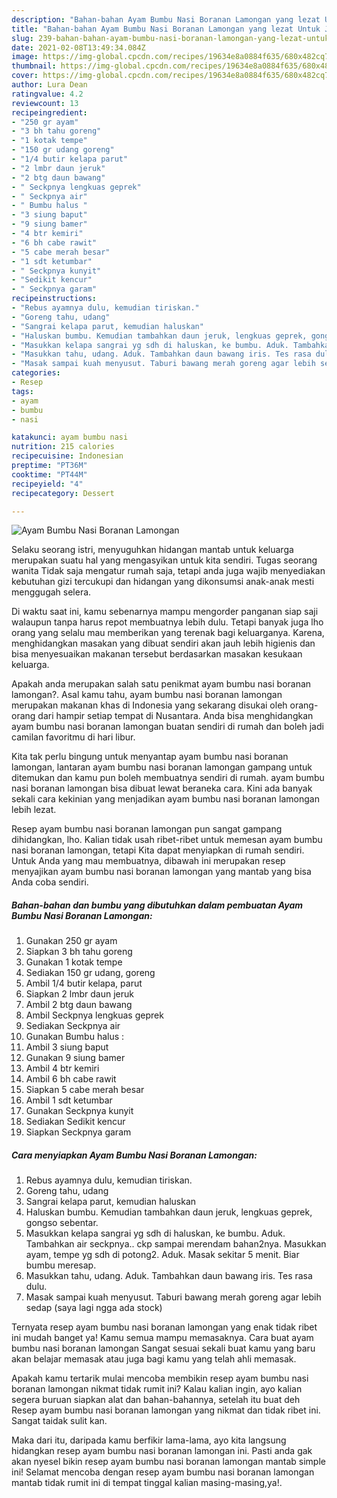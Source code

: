 ```yaml
---
description: "Bahan-bahan Ayam Bumbu Nasi Boranan Lamongan yang lezat Untuk Jualan"
title: "Bahan-bahan Ayam Bumbu Nasi Boranan Lamongan yang lezat Untuk Jualan"
slug: 239-bahan-bahan-ayam-bumbu-nasi-boranan-lamongan-yang-lezat-untuk-jualan
date: 2021-02-08T13:49:34.084Z
image: https://img-global.cpcdn.com/recipes/19634e8a0884f635/680x482cq70/ayam-bumbu-nasi-boranan-lamongan-foto-resep-utama.jpg
thumbnail: https://img-global.cpcdn.com/recipes/19634e8a0884f635/680x482cq70/ayam-bumbu-nasi-boranan-lamongan-foto-resep-utama.jpg
cover: https://img-global.cpcdn.com/recipes/19634e8a0884f635/680x482cq70/ayam-bumbu-nasi-boranan-lamongan-foto-resep-utama.jpg
author: Lura Dean
ratingvalue: 4.2
reviewcount: 13
recipeingredient:
- "250 gr ayam"
- "3 bh tahu goreng"
- "1 kotak tempe"
- "150 gr udang goreng"
- "1/4 butir kelapa parut"
- "2 lmbr daun jeruk"
- "2 btg daun bawang"
- " Seckpnya lengkuas geprek"
- " Seckpnya air"
- " Bumbu halus "
- "3 siung baput"
- "9 siung bamer"
- "4 btr kemiri"
- "6 bh cabe rawit"
- "5 cabe merah besar"
- "1 sdt ketumbar"
- " Seckpnya kunyit"
- "Sedikit kencur"
- " Seckpnya garam"
recipeinstructions:
- "Rebus ayamnya dulu, kemudian tiriskan."
- "Goreng tahu, udang"
- "Sangrai kelapa parut, kemudian haluskan"
- "Haluskan bumbu. Kemudian tambahkan daun jeruk, lengkuas geprek, gongso sebentar."
- "Masukkan kelapa sangrai yg sdh di haluskan, ke bumbu. Aduk. Tambahkan air seckpnya.. ckp sampai merendam bahan2nya. Masukkan ayam, tempe yg sdh di potong2. Aduk. Masak sekitar 5 menit. Biar bumbu meresap."
- "Masukkan tahu, udang. Aduk. Tambahkan daun bawang iris. Tes rasa dulu."
- "Masak sampai kuah menyusut. Taburi bawang merah goreng agar lebih sedap (saya lagi ngga ada stock)"
categories:
- Resep
tags:
- ayam
- bumbu
- nasi

katakunci: ayam bumbu nasi 
nutrition: 215 calories
recipecuisine: Indonesian
preptime: "PT36M"
cooktime: "PT44M"
recipeyield: "4"
recipecategory: Dessert

---
```



![Ayam Bumbu Nasi Boranan Lamongan](https://img-global.cpcdn.com/recipes/19634e8a0884f635/680x482cq70/ayam-bumbu-nasi-boranan-lamongan-foto-resep-utama.jpg)

Selaku seorang istri, menyuguhkan hidangan mantab untuk keluarga merupakan suatu hal yang mengasyikan untuk kita sendiri. Tugas seorang  wanita Tidak saja mengatur rumah saja, tetapi anda juga wajib menyediakan kebutuhan gizi tercukupi dan hidangan yang dikonsumsi anak-anak mesti menggugah selera.

Di waktu  saat ini, kamu sebenarnya mampu mengorder panganan siap saji walaupun tanpa harus repot membuatnya lebih dulu. Tetapi banyak juga lho orang yang selalu mau memberikan yang terenak bagi keluarganya. Karena, menghidangkan masakan yang dibuat sendiri akan jauh lebih higienis dan bisa menyesuaikan makanan tersebut berdasarkan masakan kesukaan keluarga. 



Apakah anda merupakan salah satu penikmat ayam bumbu nasi boranan lamongan?. Asal kamu tahu, ayam bumbu nasi boranan lamongan merupakan makanan khas di Indonesia yang sekarang disukai oleh orang-orang dari hampir setiap tempat di Nusantara. Anda bisa menghidangkan ayam bumbu nasi boranan lamongan buatan sendiri di rumah dan boleh jadi camilan favoritmu di hari libur.

Kita tak perlu bingung untuk menyantap ayam bumbu nasi boranan lamongan, lantaran ayam bumbu nasi boranan lamongan gampang untuk ditemukan dan kamu pun boleh membuatnya sendiri di rumah. ayam bumbu nasi boranan lamongan bisa dibuat lewat beraneka cara. Kini ada banyak sekali cara kekinian yang menjadikan ayam bumbu nasi boranan lamongan lebih lezat.

Resep ayam bumbu nasi boranan lamongan pun sangat gampang dihidangkan, lho. Kalian tidak usah ribet-ribet untuk memesan ayam bumbu nasi boranan lamongan, tetapi Kita dapat menyiapkan di rumah sendiri. Untuk Anda yang mau membuatnya, dibawah ini merupakan resep menyajikan ayam bumbu nasi boranan lamongan yang mantab yang bisa Anda coba sendiri.

<!--inarticleads1-->

##### Bahan-bahan dan bumbu yang dibutuhkan dalam pembuatan Ayam Bumbu Nasi Boranan Lamongan:

1. Gunakan 250 gr ayam
1. Siapkan 3 bh tahu goreng
1. Gunakan 1 kotak tempe
1. Sediakan 150 gr udang, goreng
1. Ambil 1/4 butir kelapa, parut
1. Siapkan 2 lmbr daun jeruk
1. Ambil 2 btg daun bawang
1. Ambil  Seckpnya lengkuas geprek
1. Sediakan  Seckpnya air
1. Gunakan  Bumbu halus :
1. Ambil 3 siung baput
1. Gunakan 9 siung bamer
1. Ambil 4 btr kemiri
1. Ambil 6 bh cabe rawit
1. Siapkan 5 cabe merah besar
1. Ambil 1 sdt ketumbar
1. Gunakan  Seckpnya kunyit
1. Sediakan Sedikit kencur
1. Siapkan  Seckpnya garam




<!--inarticleads2-->

##### Cara menyiapkan Ayam Bumbu Nasi Boranan Lamongan:

1. Rebus ayamnya dulu, kemudian tiriskan.
1. Goreng tahu, udang
1. Sangrai kelapa parut, kemudian haluskan
1. Haluskan bumbu. Kemudian tambahkan daun jeruk, lengkuas geprek, gongso sebentar.
1. Masukkan kelapa sangrai yg sdh di haluskan, ke bumbu. Aduk. Tambahkan air seckpnya.. ckp sampai merendam bahan2nya. Masukkan ayam, tempe yg sdh di potong2. Aduk. Masak sekitar 5 menit. Biar bumbu meresap.
1. Masukkan tahu, udang. Aduk. Tambahkan daun bawang iris. Tes rasa dulu.
1. Masak sampai kuah menyusut. Taburi bawang merah goreng agar lebih sedap (saya lagi ngga ada stock)




Ternyata resep ayam bumbu nasi boranan lamongan yang enak tidak ribet ini mudah banget ya! Kamu semua mampu memasaknya. Cara buat ayam bumbu nasi boranan lamongan Sangat sesuai sekali buat kamu yang baru akan belajar memasak atau juga bagi kamu yang telah ahli memasak.

Apakah kamu tertarik mulai mencoba membikin resep ayam bumbu nasi boranan lamongan nikmat tidak rumit ini? Kalau kalian ingin, ayo kalian segera buruan siapkan alat dan bahan-bahannya, setelah itu buat deh Resep ayam bumbu nasi boranan lamongan yang nikmat dan tidak ribet ini. Sangat taidak sulit kan. 

Maka dari itu, daripada kamu berfikir lama-lama, ayo kita langsung hidangkan resep ayam bumbu nasi boranan lamongan ini. Pasti anda gak akan nyesel bikin resep ayam bumbu nasi boranan lamongan mantab simple ini! Selamat mencoba dengan resep ayam bumbu nasi boranan lamongan mantab tidak rumit ini di tempat tinggal kalian masing-masing,ya!.

